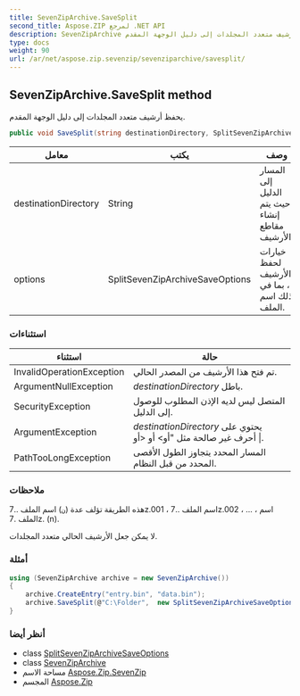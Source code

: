 ```yaml
---
title: SevenZipArchive.SaveSplit
second_title: Aspose.ZIP لمرجع .NET API
description: SevenZipArchive طريقة. يحفظ أرشيف متعدد المجلدات إلى دليل الوجهة المقدم.
type: docs
weight: 90
url: /ar/net/aspose.zip.sevenzip/sevenziparchive/savesplit/
---
```

## SevenZipArchive.SaveSplit method

يحفظ أرشيف متعدد المجلدات إلى دليل الوجهة المقدم.

```csharp
public void SaveSplit(string destinationDirectory, SplitSevenZipArchiveSaveOptions options)
```

| معامل | يكتب | وصف |
| --- | --- | --- |
| destinationDirectory | String | المسار إلى الدليل حيث يتم إنشاء مقاطع الأرشيف. |
| options | SplitSevenZipArchiveSaveOptions | خيارات لحفظ الأرشيف ، بما في ذلك اسم الملف. |

### استثناءات

| استثناء | حالة |
| --- | --- |
| InvalidOperationException | تم فتح هذا الأرشيف من المصدر الحالي. |
| ArgumentNullException | *destinationDirectory* باطل. |
| SecurityException | المتصل ليس لديه الإذن المطلوب للوصول إلى الدليل. |
| ArgumentException | *destinationDirectory* يحتوي على أحرف غير صالحة مثل "أو&gt; أو &lt;أو &#x7C;. |
| PathTooLongException | المسار المحدد يتجاوز الطول الأقصى المحدد من قبل النظام. |

### ملاحظات

هذه الطريقة تؤلف عدة (`ن`) اسم الملف ..7z.001 ، اسم الملف ..7z.002 ، ... ، اسم الملف .7z. (n).

لا يمكن جعل الأرشيف الحالي متعدد المجلدات.

### أمثلة

```csharp
using (SevenZipArchive archive = new SevenZipArchive())
{
    archive.CreateEntry("entry.bin", "data.bin");
    archive.SaveSplit(@"C:\Folder",  new SplitSevenZipArchiveSaveOptions("volume", 65536));
}
```

### أنظر أيضا

* class [SplitSevenZipArchiveSaveOptions](../../../aspose.zip.saving/splitsevenziparchivesaveoptions/)
* class [SevenZipArchive](../)
* مساحة الاسم [Aspose.Zip.SevenZip](../../sevenziparchive/)
* المجسم [Aspose.Zip](../../../)


